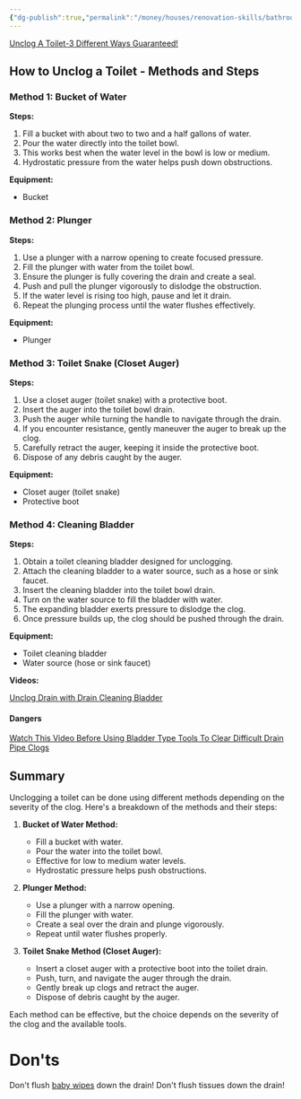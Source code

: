```yaml
---
{"dg-publish":true,"permalink":"/money/houses/renovation-skills/bathroom/unclog-toilet/","tags":["oakmore"],"created":"Aug 19, 2023, 6:00 PM","updated":""}
---
```



[Unclog A Toilet-3 Different Ways Guaranteed!](https://www.youtube.com/watch?v=3eA2JkZbtng)
## How to Unclog a Toilet - Methods and Steps

### Method 1: Bucket of Water

**Steps:**

1. Fill a bucket with about two to two and a half gallons of water.
2. Pour the water directly into the toilet bowl.
3. This works best when the water level in the bowl is low or medium.
4. Hydrostatic pressure from the water helps push down obstructions.

**Equipment:**

- Bucket

### Method 2: Plunger

**Steps:**

1. Use a plunger with a narrow opening to create focused pressure.
2. Fill the plunger with water from the toilet bowl.
3. Ensure the plunger is fully covering the drain and create a seal.
4. Push and pull the plunger vigorously to dislodge the obstruction.
5. If the water level is rising too high, pause and let it drain.
6. Repeat the plunging process until the water flushes effectively.

**Equipment:**

- Plunger

### Method 3: Toilet Snake (Closet Auger)

**Steps:**

1. Use a closet auger (toilet snake) with a protective boot.
2. Insert the auger into the toilet bowl drain.
3. Push the auger while turning the handle to navigate through the drain.
4. If you encounter resistance, gently maneuver the auger to break up the clog.
5. Carefully retract the auger, keeping it inside the protective boot.
6. Dispose of any debris caught by the auger.

**Equipment:**

- Closet auger (toilet snake)
- Protective boot

### Method 4: Cleaning Bladder

**Steps:**

1. Obtain a toilet cleaning bladder designed for unclogging.
2. Attach the cleaning bladder to a water source, such as a hose or sink faucet.
3. Insert the cleaning bladder into the toilet bowl drain.
4. Turn on the water source to fill the bladder with water.
5. The expanding bladder exerts pressure to dislodge the clog.
6. Once pressure builds up, the clog should be pushed through the drain.

**Equipment:**

- Toilet cleaning bladder
- Water source (hose or sink faucet)

**Videos:**

[Unclog Drain with Drain Cleaning Bladder](https://www.youtube.com/watch?v=orudtV12OY4)
#### Dangers

[Watch This Video Before Using Bladder Type Tools To Clear Difficult Drain Pipe Clogs](https://www.youtube.com/watch?v=43ZchEMW9-g)

## Summary

Unclogging a toilet can be done using different methods depending on the severity of the clog. Here's a breakdown of the methods and their steps:

1. **Bucket of Water Method:**
    
    - Fill a bucket with water.
    - Pour the water into the toilet bowl.
    - Effective for low to medium water levels.
    - Hydrostatic pressure helps push obstructions.
2. **Plunger Method:**
    
    - Use a plunger with a narrow opening.
    - Fill the plunger with water.
    - Create a seal over the drain and plunge vigorously.
    - Repeat until water flushes properly.
3. **Toilet Snake Method (Closet Auger):**
    
    - Insert a closet auger with a protective boot into the toilet drain.
    - Push, turn, and navigate the auger through the drain.
    - Gently break up clogs and retract the auger.
    - Dispose of debris caught by the auger.

Each method can be effective, but the choice depends on the severity of the clog and the available tools.


# Don'ts

Don't flush [baby wipes](https://www.youtube.com/shorts/jM557IJGNU4?feature=share) down the drain!
Don't flush tissues down the drain!